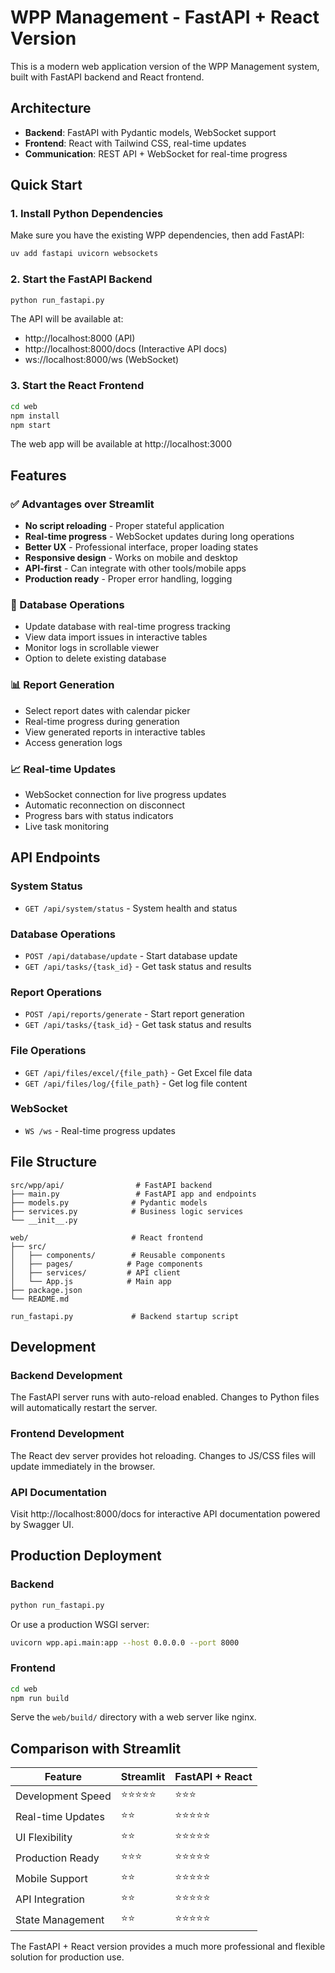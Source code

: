 # WPP Management - FastAPI + React Version

This is a modern web application version of the WPP Management system, built with FastAPI backend and React frontend.

## Architecture

- **Backend**: FastAPI with Pydantic models, WebSocket support
- **Frontend**: React with Tailwind CSS, real-time updates
- **Communication**: REST API + WebSocket for real-time progress

## Quick Start

### 1. Install Python Dependencies

Make sure you have the existing WPP dependencies, then add FastAPI:

```bash
uv add fastapi uvicorn websockets
```

### 2. Start the FastAPI Backend

```bash
python run_fastapi.py
```

The API will be available at:
- http://localhost:8000 (API)
- http://localhost:8000/docs (Interactive API docs)
- ws://localhost:8000/ws (WebSocket)

### 3. Start the React Frontend

```bash
cd web
npm install
npm start
```

The web app will be available at http://localhost:3000

## Features

### ✅ Advantages over Streamlit

- **No script reloading** - Proper stateful application
- **Real-time progress** - WebSocket updates during long operations
- **Better UX** - Professional interface, proper loading states
- **Responsive design** - Works on mobile and desktop
- **API-first** - Can integrate with other tools/mobile apps
- **Production ready** - Proper error handling, logging

### 🔄 Database Operations

- Update database with real-time progress tracking
- View data import issues in interactive tables
- Monitor logs in scrollable viewer
- Option to delete existing database

### 📊 Report Generation  

- Select report dates with calendar picker
- Real-time progress during generation
- View generated reports in interactive tables
- Access generation logs

### 📈 Real-time Updates

- WebSocket connection for live progress updates
- Automatic reconnection on disconnect
- Progress bars with status indicators
- Live task monitoring

## API Endpoints

### System Status
- `GET /api/system/status` - System health and status

### Database Operations  
- `POST /api/database/update` - Start database update
- `GET /api/tasks/{task_id}` - Get task status and results

### Report Operations
- `POST /api/reports/generate` - Start report generation
- `GET /api/tasks/{task_id}` - Get task status and results

### File Operations
- `GET /api/files/excel/{file_path}` - Get Excel file data
- `GET /api/files/log/{file_path}` - Get log file content

### WebSocket
- `WS /ws` - Real-time progress updates

## File Structure

```
src/wpp/api/                # FastAPI backend
├── main.py                 # FastAPI app and endpoints
├── models.py              # Pydantic models
├── services.py            # Business logic services
└── __init__.py

web/                       # React frontend
├── src/
│   ├── components/        # Reusable components
│   ├── pages/            # Page components  
│   ├── services/         # API client
│   └── App.js            # Main app
├── package.json
└── README.md

run_fastapi.py             # Backend startup script
```

## Development

### Backend Development

The FastAPI server runs with auto-reload enabled. Changes to Python files will automatically restart the server.

### Frontend Development  

The React dev server provides hot reloading. Changes to JS/CSS files will update immediately in the browser.

### API Documentation

Visit http://localhost:8000/docs for interactive API documentation powered by Swagger UI.

## Production Deployment

### Backend
```bash
python run_fastapi.py
```

Or use a production WSGI server:
```bash
uvicorn wpp.api.main:app --host 0.0.0.0 --port 8000
```

### Frontend
```bash
cd web
npm run build
```

Serve the `web/build/` directory with a web server like nginx.

## Comparison with Streamlit

| Feature | Streamlit | FastAPI + React |
|---------|-----------|-----------------|
| Development Speed | ⭐⭐⭐⭐⭐ | ⭐⭐⭐ |
| Real-time Updates | ⭐⭐ | ⭐⭐⭐⭐⭐ |
| UI Flexibility | ⭐⭐ | ⭐⭐⭐⭐⭐ |
| Production Ready | ⭐⭐⭐ | ⭐⭐⭐⭐⭐ |
| Mobile Support | ⭐⭐ | ⭐⭐⭐⭐⭐ |
| API Integration | ⭐⭐ | ⭐⭐⭐⭐⭐ |
| State Management | ⭐⭐ | ⭐⭐⭐⭐⭐ |

The FastAPI + React version provides a much more professional and flexible solution for production use.